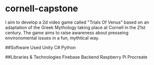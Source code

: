 # cornell-capstone

I aim to develop a 2d video game called "Trials Of Venus" based on an adaptation of the Greek Mythology taking place at Cornell in the 21st century. The game aims to raise awareness about presseing environomental issues in a fun, mythtical way.

##Software Used
Unity
C#
Python

##Libraries & Technologies
Firebase Backend
Raspberry Pi
Procreate

